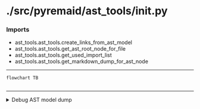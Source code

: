# ./src/pyremaid/ast_tools/__init__.py

### Imports

  - ast_tools.ast_tools.create_links_from_ast_model
  - ast_tools.ast_tools.get_ast_root_node_for_file
  - ast_tools.ast_tools.get_used_import_list
  - ast_tools.ast_tools.get_markdown_dump_for_ast_node

---
```mermaid
flowchart TB


```
---

<details>
<summary>Debug AST model dump</summary>

```
Module(
  body=[
    ImportFrom(
      module='ast_tools.ast_tools',
      names=[
        alias(name='create_links_from_ast_model'),
        alias(name='get_ast_root_node_for_file'),
        alias(name='get_used_import_list'),
        alias(name='get_markdown_dump_for_ast_node')],
      level=0,
      lineno=1,
      col_offset=0,
      end_lineno=6,
      end_col_offset=1)],
  type_ignores=[])
```
</details>

